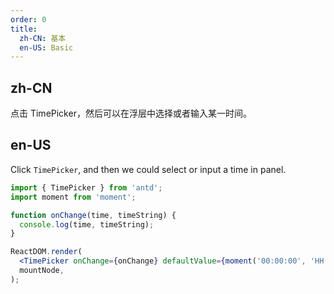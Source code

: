 ```yaml
---
order: 0
title:
  zh-CN: 基本
  en-US: Basic
---
```


## zh-CN

点击 TimePicker，然后可以在浮层中选择或者输入某一时间。

## en-US

Click `TimePicker`, and then we could select or input a time in panel.

```jsx
import { TimePicker } from 'antd';
import moment from 'moment';

function onChange(time, timeString) {
  console.log(time, timeString);
}

ReactDOM.render(
  <TimePicker onChange={onChange} defaultValue={moment('00:00:00', 'HH:mm:ss')} />,
  mountNode,
);
```
 